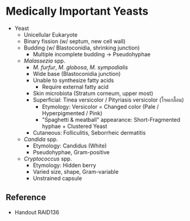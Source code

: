 # Medically Important Yeasts

* Yeast
  * Unicellular Eukaryote
  * Binary fission (w/ septum, new cell wall)
  * Budding (w/ Blastoconidia, shrinking junction)
    * Multiple incomplete budding → Pseudohyphae
  * *Malassezia* spp.
    * *M. furfur*, *M. globosa*, *M. sympodialis*
    * Wide base (Blastoconidia junction)
    * Unable to synthesize fatty acids
      * Require external fatty acid
    * Skin microbiota (Stratum corneum, upper most)
    * Superficial: Tinea versicolor / Pityriasis versicolor (โรคเกลื้อน)
      * Etymology: Versicolor = Changed color (Pale / Hyperpigmented / Pink)
      * "Spaghetti & meatball" appearance: Short-Fragmented hyphae + Clustered Yeast
    * Cutaneous: Folliculitis, Seborrheic dermatitis
  * *Candida* spp.
    * Etymology: Candidus (White)
    * Pseudohyphae, Gram-positive
  * *Cryptococcus* spp.
    * Etymology: Hidden berry
    * Varied size, shape, Gram-variable
    * Unstrained capsule

## Reference

* Handout RAID136
